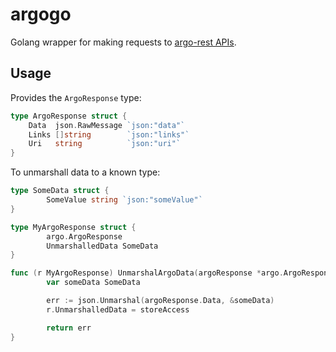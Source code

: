 # argogo
Golang wrapper for making requests to [argo-rest APIs](https://github.com/argo-rest).

## Usage

Provides the `ArgoResponse` type:
 
```go
type ArgoResponse struct {
	Data  json.RawMessage `json:"data"`
	Links []string        `json:"links"`
	Uri   string          `json:"uri"`
}
```

To unmarshall data to a known type:

```go
type SomeData struct {
        SomeValue string `json:"someValue"`
}

type MyArgoResponse struct {
        argo.ArgoResponse
        UnmarshalledData SomeData 
}

func (r MyArgoResponse) UnmarshalArgoData(argoResponse *argo.ArgoResponse) error {
        var someData SomeData 

        err := json.Unmarshal(argoResponse.Data, &someData)
        r.UnmarshalledData = storeAccess

        return err
}
```
